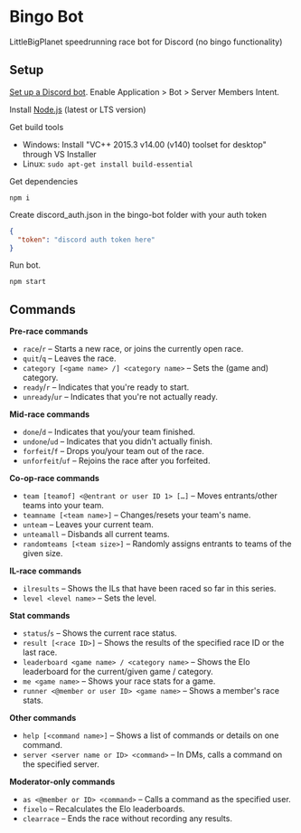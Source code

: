 # Bingo Bot

LittleBigPlanet speedrunning race bot for Discord
(no bingo functionality)

## Setup

[Set up a Discord bot](https://discord.com/developers/applications). Enable Application > Bot > Server Members Intent.

Install [Node.js](https://nodejs.org/en/) (latest or LTS version)

Get build tools
* Windows: Install "VC++ 2015.3 v14.00 (v140) toolset for desktop" through VS Installer
* Linux: `sudo apt-get install build-essential`

Get dependencies

```
npm i
```

Create discord_auth.json in the bingo-bot folder with your auth token

```json
{
  "token": "discord auth token here"
}
```

Run bot.

```
npm start
```

## Commands

**Pre-race commands**
* `race`/`r` – Starts a new race, or joins the currently open race.
* `quit`/`q` – Leaves the race.
* `category [<game name> /] <category name>` – Sets the (game and) category.
* `ready`/`r` – Indicates that you're ready to start.
* `unready`/`ur` – Indicates that you're not actually ready.

**Mid-race commands**
* `done`/`d` – Indicates that you/your team finished.
* `undone`/`ud` – Indicates that you didn't actually finish.
* `forfeit`/`f` – Drops you/your team out of the race.
* `unforfeit`/`uf` – Rejoins the race after you forfeited.

**Co-op-race commands**
* `team [teamof] <@​entrant or user ID 1> […]` – Moves entrants/other teams into your team.
* `teamname [<team name>]` – Changes/resets your team's name.
* `unteam` – Leaves your current team.
* `unteamall` – Disbands all current teams.
* `randomteams [<team size>]` – Randomly assigns entrants to teams of the given size.

**IL-race commands**
* `ilresults` – Shows the ILs that have been raced so far in this series.
* `level <level name>` – Sets the level.

**Stat commands**
* `status`/`s` – Shows the current race status.
* `result [<race ID>]` – Shows the results of the specified race ID or the last race.
* `leaderboard <game name> / <category name>` – Shows the Elo leaderboard for the current/given game / category.
* `me <game name>` – Shows your race stats for a game.
* `runner <@​member or user ID> <game name>` – Shows a member's race stats.

**Other commands**
* `help [<command name>]` – Shows a list of commands or details on one command.
* `server <server name or ID> <command>` – In DMs, calls a command on the specified server.

**Moderator-only commands**
* `as <@​member or ID> <command>` – Calls a command as the specified user.
* `fixelo` – Recalculates the Elo leaderboards.
* `clearrace` – Ends the race without recording any results.
